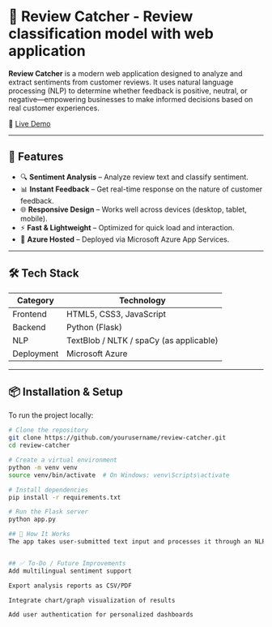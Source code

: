 #  📝 Review Catcher - Review classification model with web application

**Review Catcher** is a modern web application designed to analyze and extract sentiments from customer reviews. It uses natural language processing (NLP) to determine whether feedback is positive, neutral, or negative—empowering businesses to make informed decisions based on real customer experiences.

🔗 [Live Demo](https://review-catcher-fea3fxhsaef5dqa8.canadacentral-01.azurewebsites.net/)

---

## 🚀 Features

- 🔍 **Sentiment Analysis** – Analyze review text and classify sentiment.
- 📊 **Instant Feedback** – Get real-time response on the nature of customer feedback.
- 🌐 **Responsive Design** – Works well across devices (desktop, tablet, mobile).
- ⚡ **Fast & Lightweight** – Optimized for quick load and interaction.
- 📁 **Azure Hosted** – Deployed via Microsoft Azure App Services.

---

## 🛠️ Tech Stack

| Category       | Technology         |
|----------------|--------------------|
| Frontend       | HTML5, CSS3, JavaScript |
| Backend        | Python (Flask)     |
| NLP            | TextBlob / NLTK / spaCy (as applicable) |
| Deployment     | Microsoft Azure    |

---

## 📦 Installation & Setup

To run the project locally:

```bash
# Clone the repository
git clone https://github.com/yourusername/review-catcher.git
cd review-catcher

# Create a virtual environment
python -m venv venv
source venv/bin/activate  # On Windows: venv\Scripts\activate

# Install dependencies
pip install -r requirements.txt

# Run the Flask server
python app.py

## 🧠 How It Works
The app takes user-submitted text input and processes it through an NLP pipeline. Based on keyword polarity and linguistic patterns, it outputs the sentiment classification in real time.


## ✅ To-Do / Future Improvements
Add multilingual sentiment support

Export analysis reports as CSV/PDF

Integrate chart/graph visualization of results

Add user authentication for personalized dashboards

